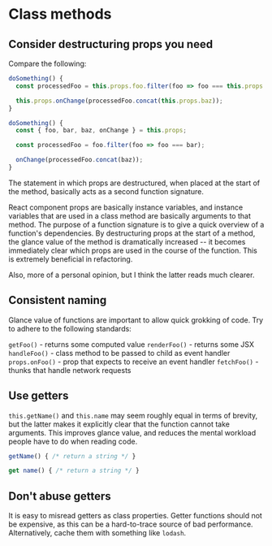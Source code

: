 # Class methods

## Consider destructuring props you need

Compare the following:

```javascript
doSomething() {
  const processedFoo = this.props.foo.filter(foo => foo === this.props.bar);

  this.props.onChange(processedFoo.concat(this.props.baz));
}
```

```javascript
doSomething() {
  const { foo, bar, baz, onChange } = this.props;

  const processedFoo = foo.filter(foo => foo === bar);

  onChange(processedFoo.concat(baz));
}
```

The statement in which props are destructured, when placed at the start of the method, basically acts as a second function signature.

React component props are basically instance variables, and instance variables that are used in a class method are basically arguments to that method. The purpose of a function signature is to give a quick overview of a function's dependencies. By destructuring props at the start of a method, the glance value of the method is dramatically increased -- it becomes immediately clear which props are used in the course of the function. This is extremely beneficial in refactoring.

Also, more of a personal opinion, but I think the latter reads much clearer.

## Consistent naming

Glance value of functions are important to allow quick grokking of code. Try to adhere to the following standards:

`getFoo()` - returns some computed value
`renderFoo()` - returns some JSX
`handleFoo()` - class method to be passed to child as event handler
`props.onFoo()` - prop that expects to receive an event handler
`fetchFoo()` - thunks that handle network requests

## Use getters

`this.getName()` and `this.name` may seem roughly equal in terms of brevity, but the latter makes it explicitly clear that the function cannot take arguments. This improves glance value, and reduces the mental workload people have to do when reading code.

```javascript
getName() { /* return a string */ }

get name() { /* return a string */ }
```

## Don't abuse getters

It is easy to misread getters as class properties. Getter functions should not be expensive, as this can be a hard-to-trace source of bad performance. Alternatively, cache them with something like `lodash`.